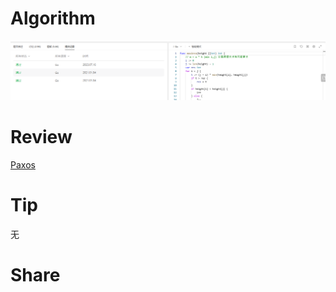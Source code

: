 # Algorithm

![算法](../../images/temp/ricardoyu-2023-07-23-lc.png "算法")

# Review

[Paxos](https://martinfowler.com/articles/patterns-of-distributed-systems/paxos.html)

# Tip

无

# Share
